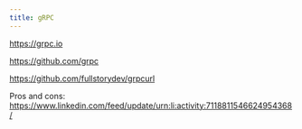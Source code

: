 ```yaml
---
title: gRPC
---
```


https://grpc.io

https://github.com/grpc

https://github.com/fullstorydev/grpcurl

Pros and cons: https://www.linkedin.com/feed/update/urn:li:activity:7118811546624954368/
